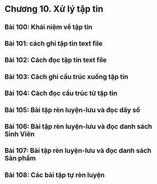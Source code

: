 # Chương 10. Xử lý tập tin

## Bài 100: Khái niệm về tập tin

## Bài 101: cách ghi tập tin text file

## Bài 102: Cách đọc tập tin text file

## Bài 103: Cách ghi cấu trúc xuống tập tin

## Bài 104: Cách đọc cấu trúc từ tập tin

## Bài 105: Bài tập rèn luyện-lưu và đọc dãy số

## Bài 106: Bài tập rèn luyện-lưu và đọc danh sách Sinh Viên

## Bài 107: Bài tập rèn luyện-lưu và đọc danh sách Sản phẩm

## Bài 108: Các bài tập tự rèn luyện
